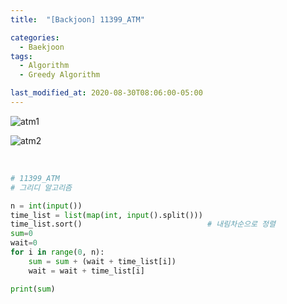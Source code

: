```yaml
---
title:  "[Backjoon] 11399_ATM"

categories:
  - Baekjoon
tags:
  - Algorithm
  - Greedy Algorithm

last_modified_at: 2020-08-30T08:06:00-05:00
---
```


![atm1](https://user-images.githubusercontent.com/57481424/91960140-7d104a00-ed44-11ea-8c6c-32624fd9c26a.PNG)

![atm2](https://user-images.githubusercontent.com/57481424/91960152-800b3a80-ed44-11ea-8997-aea53d8146ae.PNG)

<br>

```python
# 11399_ATM
# 그리디 알고리즘

n = int(input())
time_list = list(map(int, input().split()))		
time_list.sort()							# 내림차순으로 정렬
sum=0
wait=0
for i in range(0, n):
    sum = sum + (wait + time_list[i])
    wait = wait + time_list[i]

print(sum)
```

